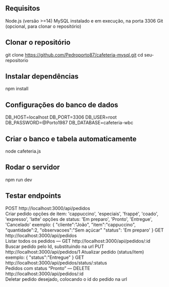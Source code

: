 ## Requisitos

Node.js (versão >=14)
MySQL instalado e em execução, na porta 3306
Git (opcional, para clonar o repositório)


## Clonar o repositório

git clone https://github.com/Pedroporto87/cafeteria-mysql.git
cd seu-repositorio

##  Instalar dependências

npm install

## Configurações do banco de dados

DB_HOST=localhost
DB_PORT=3306
DB_USER=root
DB_PASSWORD=@Porto1987
DB_DATABASE=cafeteria-wbc

## Criar o banco e tabela automaticamente

node cafeteria.js

## Rodar o servidor

npm run dev

## Testar endpoints

POST	http://localhost:3000/api/pedidos	
    Criar pedido
    opções de item: 'cappuccino', 'especiais', 'frappé', 'coado', 'expresso', 'latte'
    opções de status: 'Em preparo', 'Pronto', 'Entregue', 'Cancelado'
    exemplo:
    {
        "cliente":"João",
        "item":"cappuccino",
        "quantidade":2,
        "observacoes":"Sem açúcar"
        "status": 'Em preparo'
        }
GET	http://localhost:3000/api/pedidos	
    Listar todos os pedidos	—
GET	http://localhost:3000/api/pedidos/:id	
    Buscar pedido pelo Id, substituindo na url
PUT	http://localhost:3000/api/pedidos/1	
    Atualizar pedido (status/item)	
    exemplo:
    {
        "status":"Entregue"
    }
GET	http://localhost:3000/api/pedidos/status/:status	
    Pedidos com status “Pronto”	—
DELETE	http://localhost:3000/api/pedidos/:id	
    Deletar pedido desejado, colocando o id do pedido na url